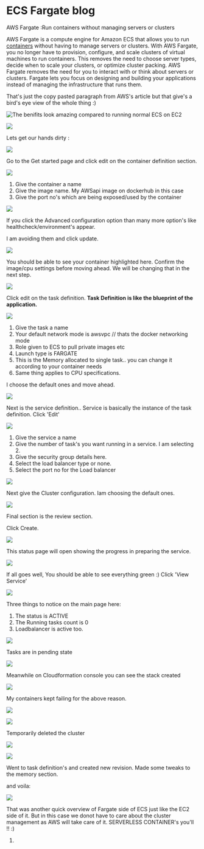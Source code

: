 # ECS Fargate blog

AWS Fargate :Run containers without managing servers or clusters

&#x20;AWS Fargate is a compute engine for Amazon ECS that allows you to run [containers](http://aws.amazon.com/what-are-containers) without having to manage servers or clusters. With AWS Fargate, you no longer have to provision, configure, and scale clusters of virtual machines to run containers. This removes the need to choose server types, decide when to scale your clusters, or optimize cluster packing. AWS Fargate removes the need for you to interact with or think about servers or clusters. Fargate lets you focus on designing and building your applications instead of managing the infrastructure that runs them.

That's just the copy pasted paragraph from AWS's article but that give's a bird's eye view of the whole thing :)

![The benifits look amazing compared to running normal ECS on EC2](<../../../.gitbook/assets/image (104).png>)

![](<../../../.gitbook/assets/image (136).png>)

Lets get our hands dirty :

![](<../../../.gitbook/assets/image (48).png>)

Go to the Get started page and click edit on the container definition section.

![](<../../../.gitbook/assets/image (183).png>)

1. Give the container a name
2. Give the image name. My AWSapi image on dockerhub in this case
3. Give the port no's which are being exposed/used by the container

![](<../../../.gitbook/assets/image (160).png>)

If you click the Advanced configuration option than many more option's like healthcheck/environment's appear.

I am avoiding them and click update.

![](<../../../.gitbook/assets/image (216).png>)

You should be able to see your container highlighted here. Confirm the image/cpu settings before moving ahead. We will be changing that in the next step.

![](<../../../.gitbook/assets/image (100).png>)

Click edit on the task definition. **Task Definition is like the blueprint of the application.**

![](<../../../.gitbook/assets/image (39).png>)

1. Give the task a name
2. Your default network mode is awsvpc // thats the docker networking mode
3. Role given to ECS to pull private images etc
4. Launch type is  FARGATE
5. This is the Memory allocated to single task.. you can change it according to your container needs
6. Same thing applies to CPU specifications.

I choose the default ones and move ahead.

![](<../../../.gitbook/assets/image (90).png>)

Next is the service definition.. Service is basically the instance of the task definition. Click 'Edit'

![](<../../../.gitbook/assets/image (191).png>)

1. Give the service a name
2. Give the number of task's you want running in a service. I am selecting 2.
3. Give the security group details here.
4. Select the load balancer type or none.
5. Select the port no for the Load balancer

![](<../../../.gitbook/assets/image (74).png>)

Next give the Cluster configuration. Iam choosing the default ones.

![](<../../../.gitbook/assets/image (102).png>)

Final section is the review section.

Click Create.

![](<../../../.gitbook/assets/image (219).png>)

This status page will open showing the progress in preparing the service.

![](<../../../.gitbook/assets/image (46).png>)

If all goes well, You should be able to see everything green :) Click 'View Service'

![](<../../../.gitbook/assets/image (185).png>)

Three things to notice on the main page here:

1. The status is ACTIVE
2. The Running tasks count is  0
3. Loadbalancer is active too.

&#x20;

![](<../../../.gitbook/assets/image (92).png>)

Tasks are in pending state

![](<../../../.gitbook/assets/image (89).png>)

Meanwhile on Cloudformation console you can see the stack created

![](<../../../.gitbook/assets/image (108).png>)

My containers kept failing for the above reason.

![](<../../../.gitbook/assets/image (59).png>)

![](<../../../.gitbook/assets/image (170).png>)

Temporarily deleted the cluster&#x20;

![](<../../../.gitbook/assets/image (188).png>)

![](<../../../.gitbook/assets/image (205).png>)

Went to task definition's and created new revision. Made some tweaks to the memory section.

and voila:

![](<../../../.gitbook/assets/image (171).png>)

That was another quick overview of Fargate side of ECS just like the EC2 side of it. But in this case we donot have to care about the cluster management as AWS will take care of it. SERVERLESS CONTAINER's you'll !! :)

















1.

